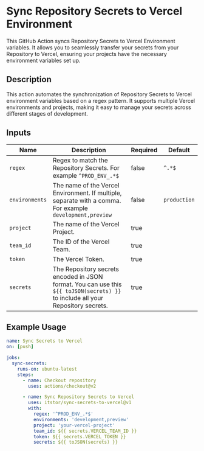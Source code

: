 # Sync Repository Secrets to Vercel Environment

This GitHub Action syncs Repository Secrets to Vercel Environment variables. It allows you to seamlessly transfer your secrets from your Repository to Vercel, ensuring your projects have the necessary environment variables set up.

## Description

This action automates the synchronization of Repository Secrets to Vercel environment variables based on a regex pattern. It supports multiple Vercel environments and projects, making it easy to manage your secrets across different stages of development.

## Inputs

| Name           | Description                                                                                                                      | Required | Default      |
| -------------- | -------------------------------------------------------------------------------------------------------------------------------- | -------- | ------------ |
| `regex`        | Regex to match the Repository Secrets. For example `^PROD_ENV_.*$`                                                               | false    | `^.*$`       |
| `environments` | The name of the Vercel Environment. If multiple, separate with a comma. For example `development,preview`                        | false    | `production` |
| `project`      | The name of the Vercel Project.                                                                                                  | true     |              |
| `team_id`      | The ID of the Vercel Team.                                                                                                       | true     |              |
| `token`        | The Vercel Token.                                                                                                                | true     |              |
| `secrets`      | The Repository secrets encoded in JSON format. You can use this `${{ toJSON(secrets) }}` to include all your Repository secrets. | true     |              |

## Example Usage

```yaml
name: Sync Secrets to Vercel
on: [push]

jobs:
  sync-secrets:
    runs-on: ubuntu-latest
    steps:
      - name: Checkout repository
        uses: actions/checkout@v2

      - name: Sync Repository Secrets to Vercel
        uses: itstor/sync-secrets-to-vercel@v1
        with:
          regex: '^PROD_ENV_.*$'
          environments: 'development,preview'
          project: 'your-vercel-project'
          team_id: ${{ secrets.VERCEL_TEAM_ID }}
          token: ${{ secrets.VERCEL_TOKEN }}
          secrets: ${{ toJSON(secrets) }}
```
